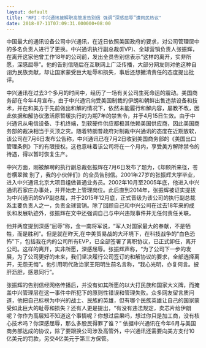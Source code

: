 ```yaml
---
layout: default
title: "RFI：中兴通讯被解职高管发告别信 强调“深感屈辱”遭网民热议"
date: 2018-07-11T07:09:31.000000+08:00
---
```


中国最大的通讯设备公司中兴通讯，在近日依照美国政府的要求，对公司管理层中的多名负责人进行了更换。中兴通讯执行副总裁(EVP)、全球营销负责人张振辉，在离开这家他曾工作18年的公司前，发出全员告别信表示“这样的离开，实非所愿，深感屈辱”。他的告别信随后在互联网上广泛传播，大部分网友则对他这种自诩为民族贡献，却让国家蒙受巨大耻辱和损失，事后还想撇清责任的态度提出批评。

中兴通讯在过去3个多月的时间中，经历了一场有关公司生死命运的震动。美国商务部在今年4月宣布，由于中兴通讯向受美国制裁的伊朗和朝鲜出售违禁设备和技术，并在和美方于先前做出和解的情况下，依然未能履行和解内容，屡教不改，因此依据和解协议激活原暂缓执行的为期7年的禁售令，并于4月15日生效。由于中兴通讯从电信设备、手机终端，到软硬件供应都极其依赖美国供应商，因此美国商务部的裁决相当于灭顶之灾。随着特朗普政府对制裁中兴通讯的态度在近期放软，该公司在7月6日发布公告称，中兴通讯已在7月2日收到美国商务部的《美国出口管理条例》下的有限授权。这也意味着该公司将在一个月内，享受美方解除禁令的待遇，得以暂时恢复生产。

中兴方面，刚被解聘的执行副总裁张振辉在7月6日发布了题为，《却顾所来径，苍苍横翠微 别了，我的小伙伴们》的全员告别信。2001年27岁的张振辉大学毕业，进入中兴通讯北京大项目组做普通业务员。2002年10月至2005年底，他进入中兴通讯石家庄办事处，并开始走上管理岗位。此后直到2014年，张振辉被证实提拔为中兴通讯的SVP副总裁，并于2015年12月底，正式晋级为该公司的执行副总裁系主要负责人之一，负责全球营销。除了回顾自己和中兴公司在过去18年来的成长和发展轨迹外，张振辉在文中还强调自己与中兴违规事件并无任何责任关联。

他并两度提到深感“屈辱”称，金一南将军说，“军人对国家最大的奉献，不是牺牲，而是胜利”。但是就在昨天,在中美贸易战的大环境下，在科技战争的“白色恐怖”下，包括我在内的公司所有EVP，已全部签署了离职协议，已正式卸任，离开公司。这样的离开，实非所愿，深感屈辱。张振辉声称，“为了公司下一步的发展，为了公司更好的未来，我们坚决履行公司签订的和解协议的要求，全部选择离开，无怨无悔”。他引用明代政治家王阳明生前名言称，“我心光明，亦复何言。披肝沥胆，感恩同行”。

张振辉的告别信经网络传播后，并没有如其所愿的以大打民族和国家大义牌，而掩盖中兴管理层在这一事件中所犯下的原则性错误和管理失败。众多网友留言质问道，他把自己标榜为中兴的战士、民族的英雄，但有哪个民族英雄让自己的国家蒙受如此巨大的耻辱和损失？还有人更是提出，“有没有违法规定，卖芯片给伊朗呢？你作为高层知不知道这个事情呢？你想过后果吗，想过你只是加工商，没有核心技术吗？你深感屈辱，那么多股民得罪了谁？” 依据中兴通讯在今年6月与美国商务部达成的协议，除了要跟换公司涉及高管外，中兴通讯还需要向美方支付10亿美元的罚款，另交4亿美元于第三方保管。

